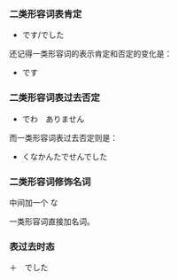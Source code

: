 ### 二类形容词表肯定

+ です/でした

还记得一类形容词的表示肯定和否定的变化是：
+ です


### 二类形容词表过去否定

+ でわ　ありません

而一类形容词表过去否定则是：
+ くなかんたでせんでした


### 二类形容词修饰名词

中间加一个 な

一类形容词直接加名词。

### 表过去时态

＋　でした


